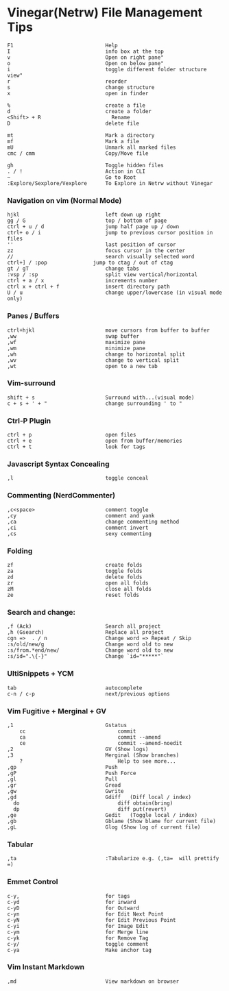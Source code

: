 # Vinegar(Netrw) File Management Tips
    F1                              Help
    I                               info box at the top
    v                               Open on right pane"
    o                               Open on below pane"
    i                               toggle different folder structure view"
    r                               reorder
    s                               change structure
    x                               open in finder

    %                               create a file
    d                               create a folder
    <Shift> + R                       Rename
    D                               delete file

    mt                              Mark a directory
    mf                              Mark a file
    mU                              Unmark all marked files  
    cmc / cmm                       Copy/Move file

    gh                              Toggle hidden files
    . / !                           Action in CLI
    ~                               Go to Root
    :Explore/Sexplore/Vexplore      To Explore in Netrw without Vinegar

### Navigation on vim (Normal Mode)
    hjkl                            left down up right
    gg / G                          top / bottom of page
    ctrl + u / d                    jump half page up / down
    ctrl+ o / i                     jump to previous cursor position in files
    ''                              last position of cursor
    zz                              focus cursor in the center
    //                              search visually selected word
    ctrl+] / :pop               jump to ctag / out of ctag 
    gt / gT                         change tabs
    :vsp / :sp                      split view vertical/horizontal
    ctrl + a / x                    increments number
    ctrl x + ctrl + f               insert directory path
    U / u                           change upper/lowercase (in visual mode only)

### Panes / Buffers
    ctrl+hjkl                       move cursors from buffer to buffer
    ,ww                             swap buffer
    ,wf                             maximize pane
    ,wm                             minimize pane
    ,wh                             change to horizontal split
    ,wv                             change to vertical split
    ,wt                             open to a new tab

### Vim-surround
    shift + s                       Surround with...(visual mode)
    c + s + ' + "                   change surrounding ' to "

### Ctrl-P Plugin
    ctrl + p                        open files
    ctrl + e                        open from buffer/memories
    ctrl + t                        look for tags

### Javascript Syntax Concealing
    ,l                              toggle conceal

### Commenting (NerdCommenter)
    ,c<space>                       comment toggle
    ,cy                             comment and yank
    ,ca                             change commenting method 
    ,ci                             comment invert
    ,cs                             sexy commenting

### Folding
    zf                              create folds
    za                              toggle folds
    zd                              delete folds
    zr                              open all folds
    zM                              close all folds
    ze                              reset folds

### Search and change: 
    ,f (Ack)                        Search all project
    ,h (Gsearch)                    Replace all project
    cgn =>  . / n                   Change word => Repeat / Skip
    :s/old/new/g                    Change word old to new
    :s/from.*end/new/               Change word old to new
    :s/id=".\{-}"                   Change `id="*****"`

### UltiSnippets  + YCM
    tab                             autocomplete
    c-n / c-p                       next/previous options

### Vim Fugitive + Merginal + GV
    ,1                              Gstatus
        cc                              commit
        ca                              commit --amend
        ce                              commit --amend-noedit
    ,2                              GV (Show logs)
    ,3                              Merginal (Show branches)
        ?                               Help to see more...
    ,gp                             Push
    ,gP                             Push Force
    ,gl                             Pull
    ,gr                             Gread
    ,gw                             Gwrite
    ,gd                             Gdiff   (Diff local / index)
      do                                diff obtain(bring)
      dp                                diff put(revert)
    ,ge                             Gedit   (Toggle local / index)
    ,gb                             Gblame (Show blame for current file)
    ,gL                             Glog (Show log of current file)

### Tabular
    ,ta                             :Tabularize e.g. (,ta=  will prettify =)

### Emmet Control
    c-y,                            for tags
    c-yd                            for inward
    c-yD                            for Outward
    c-yn                            for Edit Next Point
    c-yN                            for Edit Previous Point
    c-yi                            for Image Edit
    c-ym                            for Merge line
    c-yk                            for Remove Tag
    c-y/                            toggle comment
    c-ya                            Make anchor tag

### Vim Instant Markdown
    ,md                             View markdown on browser
